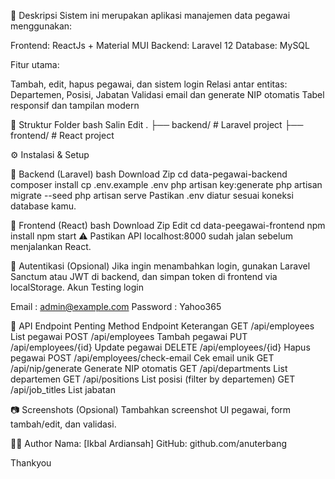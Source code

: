 🧾 Deskripsi
Sistem ini merupakan aplikasi manajemen data pegawai menggunakan:

Frontend: ReactJs + Material MUI
Backend: Laravel 12
Database: MySQL

Fitur utama:

Tambah, edit, hapus pegawai, dan sistem login
Relasi antar entitas: Departemen, Posisi, Jabatan
Validasi email dan generate NIP otomatis
Tabel responsif dan tampilan modern

📁 Struktur Folder
bash
Salin
Edit
.
├── backend/         # Laravel project
├── frontend/        # React project


⚙️ Instalasi & Setup

🔹 Backend (Laravel)
bash
Download Zip
cd data-pegawai-backend
composer install
cp .env.example .env
php artisan key:generate
php artisan migrate --seed
php artisan serve
Pastikan .env diatur sesuai koneksi database kamu.

🔹 Frontend (React)
bash
Download Zip
Edit
cd data-peegawai-frontend
npm install
npm start
⚠️ Pastikan API localhost:8000 sudah jalan sebelum menjalankan React.

🔐 Autentikasi (Opsional)
Jika ingin menambahkan login, gunakan Laravel Sanctum atau JWT di backend, dan simpan token di frontend via localStorage.
Akun Testing login 

Email : admin@example.com
Password : Yahoo365

📌 API Endpoint Penting
Method	Endpoint	Keterangan
GET	/api/employees	List pegawai
POST	/api/employees	Tambah pegawai
PUT	/api/employees/{id}	Update pegawai
DELETE	/api/employees/{id}	Hapus pegawai
POST	/api/employees/check-email	Cek email unik
GET	/api/nip/generate	Generate NIP otomatis
GET	/api/departments	List departemen
GET	/api/positions	List posisi (filter by departemen)
GET	/api/job_titles	List jabatan

📷 Screenshots (Opsional)
Tambahkan screenshot UI pegawai, form tambah/edit, dan validasi.

👨‍💻 Author
Nama: [Ikbal Ardiansah]
GitHub: github.com/anuterbang

Thankyou
